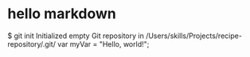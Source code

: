 # hello markdown
$ git init
Initialized empty Git repository in /Users/skills/Projects/recipe-repository/.git/
var myVar = "Hello, world!";
